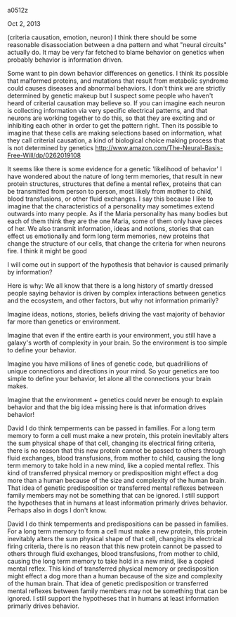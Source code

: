 a0512z

Oct 2, 2013

(criteria causation, emotion, neuron)
I think there should be some reasonable disassociation between a dna pattern and what  "neural circuits" actually do. It may be very far fetched to blame behavior on genetics when probably behavior is information driven.

Some want to pin down behavior differences on genetics. I think its possible that malformed proteins, and mutations that result from metabolic syndrome could causes diseases and abnormal behaviors. I don't think we are strictly determined by genetic makeup but I suspect some people who haven't heard of criterial causation may believe so. If you can imagine each neuron is collecting information via very specific electrical patterns, and that neurons are working together to do this, so that they are exciting and or inhibiting each other in order to get the pattern right. Then its possible to imagine that these cells are making selections based on information, what they call criterial causation, a kind of biological choice making process that is not determined by genetics http://www.amazon.com/The-Neural-Basis-Free-Will/dp/0262019108

It seems like there is some evidence for a genetic 'likelihood of behavior' I have wondered about the nature of long term memories, that result in new protein structures, structures that define a mental reflex, proteins that can be transmitted from person to person, most likely from mother to child, blood transfusions, or other fluid exchanges. I say this because I like to imagine that the characteristics of a personality may sometimes extend outwards into many people. As if the Maria personality has many bodies but each of them think they are the one Maria, some of them only have pieces of her. We also transmit information, ideas and notions, stories that can effect us emotionally and form long term memories, new proteins that change the structure of our cells, that change the criteria for when neurons fire. I think it might be good 

I will come out in support of the hypothesis that behavior is caused primarily by information?

Here is why: We all know that there is a long history of smartly dressed people saying behavior is driven by complex interactions between genetics and the ecosystem, and other factors, but why not information primarily?

Imagine ideas, notions, stories, beliefs driving the vast majority of behavior far more than genetics or environment.

Imagine that even if the entire earth is your environment, you still have a galaxy's worth of complexity in your brain. So the environment is too simple to define your behavior.

Imagine you have millions of lines of genetic code, but quadrillions of unique connections and directions in your mind. So your genetics are too simple to define your behavior, let alone all the connections your brain makes.

Imagine that the environment + genetics could never be enough to explain behavior and that the big idea missing here is that information drives behavior!

David I do think temperments can be passed in families. For a long term memory to form a cell must make a new protein, this protein inevitably alters the sum physical shape of that cell, changing its electrical firing criteria, there is no reason that this new protein cannot be passed to others through fluid exchanges, blood transfusions, from mother to child, causing the long term memory to take hold in a new mind, like a copied mental reflex. This kind of transferred physical memory or predisposition might effect a dog more than a human because of the size and complexity of the human brain. That idea of genetic predisposition or transferred mental reflexes between family members may not be something that can be ignored. I still support the hypotheses that in humans at least information primarly drives behavior. Perhaps also in dogs I don't know.

David I do think temperments and predispositions can be passed in families. For a long term memory to form a cell must make a new protein, this protein inevitably alters the sum physical shape of that cell, changing its electrical firing criteria, there is no reason that this new protein cannot be passed to others through fluid exchanges, blood transfusions, from mother to child, causing the long term memory to take hold in a new mind, like a copied mental reflex. This kind of transferred physical memory or predisposition might effect a dog more than a human because of the size and complexity of the human brain. That idea of genetic predisposition or transferred mental reflexes between family members may not be something that can be ignored. I still support the hypotheses that in humans at least information primarly drives behavior.
